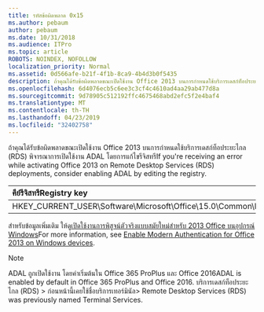 ```yaml
---
title: รหัสข้อผิดพลาด 0x15
ms.author: pebaum
author: pebaum
ms.date: 10/31/2018
ms.audience: ITPro
ms.topic: article
ROBOTS: NOINDEX, NOFOLLOW
localization_priority: Normal
ms.assetid: 0d566afe-b21f-4f1b-8ca9-4b4d3b0f5435
description: ถ้าคุณได้รับข้อผิดพลาดขณะเปิดใช้งาน Office 2013 บนการกำหนดใช้บริการเดสก์ท็อประยะไกล (RDS) พิจารณาการเปิดใช้งาน ADAL โดยการแก้ไขรีจิสทรี
ms.openlocfilehash: 6d4076ecb5c6ee3c3cf4c4610ad4aa29ab477d8a
ms.sourcegitcommit: 9d78905c512192ffc4675468abd2efc5f2e4baf4
ms.translationtype: MT
ms.contentlocale: th-TH
ms.lasthandoff: 04/23/2019
ms.locfileid: "32402758"
---
```

<span data-ttu-id="a97dd-103">ถ้าคุณได้รับข้อผิดพลาดขณะเปิดใช้งาน Office 2013 บนการกำหนดใช้บริการเดสก์ท็อประยะไกล (RDS) พิจารณาการเปิดใช้งาน ADAL โดยการแก้ไขรีจิสทรี</span><span class="sxs-lookup"><span data-stu-id="a97dd-103">If you're receiving an error while activating Office 2013 on Remote Desktop Services (RDS) deployments, consider enabling ADAL by editing the registry.</span></span> 
  
|<span data-ttu-id="a97dd-104">**คีย์รีจิสทรี**</span><span class="sxs-lookup"><span data-stu-id="a97dd-104">**Registry key**</span></span>|<span data-ttu-id="a97dd-105">**ชนิด**</span><span class="sxs-lookup"><span data-stu-id="a97dd-105">**Type**</span></span>|<span data-ttu-id="a97dd-106">**ค่า**</span><span class="sxs-lookup"><span data-stu-id="a97dd-106">**Value**</span></span>|
|:-----|:-----|:-----|
|<span data-ttu-id="a97dd-107">HKEY_CURRENT_USER\Software\Microsoft\Office\15.0\Common\Identity\EnableADAL</span><span class="sxs-lookup"><span data-stu-id="a97dd-107">HKEY_CURRENT_USER\Software\Microsoft\Office\15.0\Common\Identity\EnableADAL</span></span>  <br/> |<span data-ttu-id="a97dd-108">REG_DWORD</span><span class="sxs-lookup"><span data-stu-id="a97dd-108">REG_DWORD</span></span>  <br/> |<span data-ttu-id="a97dd-109">1</span><span class="sxs-lookup"><span data-stu-id="a97dd-109">1</span></span>  <br/> |
   
<span data-ttu-id="a97dd-110">สำหรับข้อมูลเพิ่มเติม ให้ดู[เปิดใช้งานการพิสูจน์ตัวจริงแบบสมัยใหม่สำหรับ 2013 Office บนอุปกรณ์ Windows](https://docs.microsoft.com/office365/admin/security-and-compliance/enable-modern-authentication)</span><span class="sxs-lookup"><span data-stu-id="a97dd-110">For more information, see [Enable Modern Authentication for Office 2013 on Windows devices](https://docs.microsoft.com/office365/admin/security-and-compliance/enable-modern-authentication).</span></span>
  
> [!NOTE]
>  <span data-ttu-id="a97dd-111">ADAL ถูกเปิดใช้งาน โดยค่าเริ่มต้นใน Office 365 ProPlus และ Office 2016</span><span class="sxs-lookup"><span data-stu-id="a97dd-111">ADAL is enabled by default in Office 365 ProPlus and Office 2016.</span></span> <span data-ttu-id="a97dd-112">บริการเดสก์ท็อประยะไกล (RDS) > ก่อนหน้านี้เคยใช้ชื่อบริการเทอร์มินัล</span><span class="sxs-lookup"><span data-stu-id="a97dd-112">>  Remote Desktop Services (RDS) was previously named Terminal Services.</span></span> 
  

